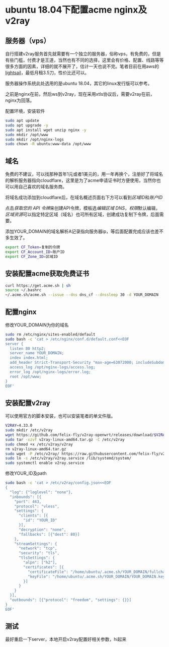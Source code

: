 # ubuntu 18.04下配置acme nginx及v2ray

## 服务器（vps）

自行搭建v2ray服务首先就需要有一个独立的服务器，俗称vps，有免费的，但是有些门槛，付费才是王道，当然也有不同的选择，这里会有价格、配置、线路等等很多方面的因素，详细的就不展开了，估计一天也说不完。笔者目前在用aws的[lightsail](https://aws.amazon.com/cn/lightsail/)，最低月租3.5刀，性价比还可以。

服务器操作系统此处选用的是ubuntu 18.04，其它的linux发行版可以参考。

之前是nginx在前，然后ws到v2ray，现在采用xtls协议后，需要v2ray在前，nginx为回落。

配置环境，安装软件

```bash
sudo apt update
sudo apt upgrade -y
sudo apt install wget unzip nginx -y
sudo mkdir /opt/www
sudo mkdir /opt/nginx-logs
sudo chown -R ubuntu:www-data /opt/www
```

## 域名

免费的不建议，可以找那种首年1元或者1美元的，用一年再换个，注册好了将域名的解析服务器指向cloudflare，这里是为了acme申请证书时方便使用，当然你也可以用自己喜欢的域名服务商。

将域名成功添加到cloudflare后，在域名概述页面右下方可以看到*区域ID*和*账户ID*

点击*获取您的 API 令牌*来创建API令牌，模板选*编辑区域 DNS*，*权限*默认编辑，*区域资源*可以指定特定区域（域名）也可所有区域，创建成功复制下令牌，后面需要。

添加YOUR_DOMAIN的域名解析A记录指向服务器ip，等后面配置完成应该也差不多生效了。

```bash
export CF_Token=复制的令牌
export CF_Account_ID=账户ID
export CF_Zone_ID=区域ID
```

## 安装配置acme获取免费证书

```bash
curl https://get.acme.sh | sh
source ~/.bashrc
~/.acme.sh/acme.sh --issue --dns dns_cf --dnssleep 30 -d YOUR_DOMAIN
```

## 配置nginx

修改YOUR_DOMAIN为你的域名

```bash
sudo rm /etc/nginx/sites-enabled/default
sudo bash -c 'cat > /etc/nginx/conf.d/default.conf<<EOF
server {
  listen 80 http2;
  server_name YOUR_DOMAIN;
  index index.html;
  add_header Strict-Transport-Security "max-age=63072000; includeSubdomains; preload";
  access_log /opt/nginx-logs/access.log;
  error_log /opt/nginx-logs/error.log;
  root /opt/www;
}
EOF'
```

## 安装配置v2ray

可以使用官方的脚本安装，也可以安装笔者的单文件版。

```bash
V2RAY=4.33.0
sudo mkdir /etc/v2ray
wget https://github.com/felix-fly/v2ray-openwrt/releases/download/$V2RAY/v2ray-linux-amd64.tar.gz
sudo tar -xzvf v2ray-linux-amd64.tar.gz -C /etc/v2ray
sudo chmod +x /etc/v2ray/v2ray
rm v2ray-linux-amd64.tar.gz
sudo wget -P /etc/v2ray/ https://raw.githubusercontent.com/felix-fly/v2ray-openwrt/master/ubuntu/v2ray.service
sudo ln -s /etc/v2ray/v2ray.service /lib/systemd/system/
sudo systemctl enable v2ray.service
```

修改YOUR_ID及path

```bash
sudo bash -c 'cat > /etc/v2ray/config.json<<EOF
{
  "log": {"loglevel": "none"},
  "inbounds": [{
    "port": 443,
    "protocol": "vless",
    "settings": {
      "clients": [{
        "id": "YOUR_ID"
      }],
      "decryption": "none",
      "fallbacks": [{"dest": 80}]
    },
    "streamSettings": {
      "network": "tcp",
      "security": "tls",
      "tlsSettings": {
        "alpn": ["h2"],
        "certificates": [{
          "certificateFile": "/home/ubuntu/.acme.sh/YOUR_DOMAIN/fullchain.cer",
          "keyFile": "/home/ubuntu/.acme.sh/YOUR_DOMAIN/YOUR_DOMAIN.key"
        }]
      }
    }
  }],
  "outbounds": [{"protocol": "freedom", "settings": {}}]
}
EOF'
```

## 测试

最好重启一下server，本地开启v2ray配置好相关参数，hi起来

